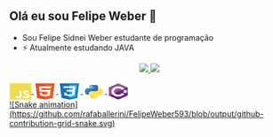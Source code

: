 ## Olá eu sou Felipe Weber 👋

- Sou Felipe Sidnei Weber estudante de programação
- ⚡ Atualmente estudando JAVA
<div align="center">
 <a href="https://github.com/FelipeWeber593">
 <img height="180em" src="https://github-readme-stats.vercel.app/api?username=FelipeWeber593&show_icons=true&theme=modernist&include_all_commits=true&count_private=true"/>
 <img height="180em" src="https://github-readme-stats.vercel.app/api/top-langs/?username=FelipeWeber593&layout=compact&langs_count=7&theme=modernist"/>
</div>
 
  <div style="display: inline_block"><br>
  <img align="center" alt="Felps-Js" height="30" width="40" src="https://raw.githubusercontent.com/devicons/devicon/master/icons/javascript/javascript-plain.svg">
  
  
  <img align="center" alt="Felps-HTML" height="30" width="40" src="https://raw.githubusercontent.com/devicons/devicon/master/icons/html5/html5-original.svg">
  <img align="center" alt="Felps-CSS" height="30" width="40" src="https://raw.githubusercontent.com/devicons/devicon/master/icons/css3/css3-original.svg">
  <img align="center" alt="Felps-Java" height="30" width="40" src="https://raw.githubusercontent.com/devicons/devicon/master/icons/python/python-original.svg">
  <img align="center" alt="Felps-Csharp" height="30" width="40" src="https://raw.githubusercontent.com/devicons/devicon/master/icons/csharp/csharp-original.svg">
  
</div>
 <div>
   ![Snake animation](https://github.com/rafaballerini/FelipeWeber593/blob/output/github-contribution-grid-snake.svg)
 </div>
